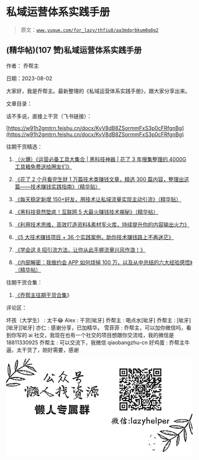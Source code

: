 # 私域运营体系实践手册

> 原文：[`www.yuque.com/for_lazy/thfiu8/aa3mdqrbkum0g8g2`](https://www.yuque.com/for_lazy/thfiu8/aa3mdqrbkum0g8g2)



## (精华帖)(107 赞)私域运营体系实践手册 

作者： 乔帮主 

日期：2023-08-02 

大家好，我是乔帮主。最新整理的《私域运营体系实践手册》，跟大家分享出来。 

文章目录： 

话不多说，直接上干货（飞书链接）： 

[https://w91h2gmtrn.feishu.cn/docx/KyV8dB8ZSormmFxS3p0cFRfgnBg](https://w91h2gmtrn.feishu.cn/docx/KyV8dB8ZSormmFxS3p0cFRfgnBg) 

往期干货精选： 

1.  [（火爆）《运营必备工具大集合 | 黑科技神器 | 花了 3 年搜集整理的 4000G 工具箱免费送给圈友们》](https://wx.zsxq.com/dweb2/index/topic_detail/181422482248122) 

2.  [《花了 2 个月看完生财 1 万篇技术类赚钱文章，精选 300 篇内容，整理出这篇——技术赚钱实践指南》（精华贴）](https://t.zsxq.com/0eyIP8XKk) 

3.  [《每天稳定新增 150+好友，用技术让私域流量实现主动引流》（精华贴）](https://wx.zsxq.com/dweb2/index/topic_detail/584158111451544) 

4.  [《黑科技竟然垫底！互联网 5 大最火赚钱技术揭秘》（精华帖）](https://wx.zsxq.com/dweb2/index/topic_detail/584141142218154) 

5.  [《利用技术思维，高效打造资料&素材军火库，持续提升你的内容输出火力》](https://wx.zsxq.com/dweb2/index/topic_detail/181588224554542) 

6.  [《5 大技术赚钱项目 + 36 个实践案例，助你技术赚钱路上不再迷茫》](https://t.zsxq.com/0dIs5CaYH) 

7.  [《学会这 8 招引流方法，让你从此手握流量兴风作浪！》](https://t.zsxq.com/0ePkD8050) 

8.  [《内部解密：我做约会 APP 如何烧掉 100 万，以及从中总结的六大经验感悟》（精华帖）](https://t.zsxq.com/10Xz3xn7Z) 

往期干货合集： 

1.  [《乔帮主往期干货合集](https://t.zsxq.com/0d6SNCcC3)》 

评论区： 

坏孩（大学生） : 太干😂 Alex : 干货[呲牙] 乔帮主 : 喝点水[呲牙] 乔帮主 : [呲牙][呲牙][呲牙] 亦仁 : 感谢分享，已加精华。 雪菲菲 : 乔帮主，可以加你微信吗，看到你写的 ai 社交，我现在也有一个社交的项目想跟你交流哇，我的微信是 18811330925 乔帮主 : 可以交流下，我微信 qiaobangzhu-cn 好鸡蛋 : 乔帮主牛逼，太干货了，刚好需要，感谢 

![](img/894d30a529e7c37bcd3392323c99941c.png)  